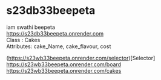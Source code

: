 # s23db33beepeta <br>
iam swathi beepeta <br>
https://s23db33beepeta.onrender.com <br>
Class : Cakes <br>
Attributes: cake_Name, cake_flavour, cost

(https://s23wb33beepeta.onrender.com/selector)[Selector]
https://s23wb33beepeta.onrender.com/board
https://s23wb33beepeta.onrender.com/cakes

